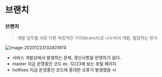 # 브랜치

### 브랜치

> 개발 업무를 서로 다른 독립적인 가지(branch)로 나누어서 개발, 협업하는 방식

![image-20201223132401974](C:%5CUsers%5Cuser%5CAppData%5CRoaming%5CTypora%5Ctypora-user-images%5Cimage-20201223132401974.png)

* 서비스 개발상에서 발생하는 문제, 갱신사항을 반영하기 쉽다.
* master 지금 운영중인 코드 ex. 12/23에 보는 포털 페이지
* hotfixes 지금 운영중인 코드에 중대한 오류가 발생했을 시